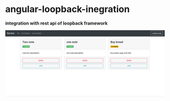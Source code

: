 # angular-loopback-inegration
**integration with rest api of loopback framework**
<p align="center">
  <img src="https://github.com/luster02/angular-loopback-inegration/blob/master/docs/angular-crud-lb4.png" width="800" alt="accessibility text">
</p>
